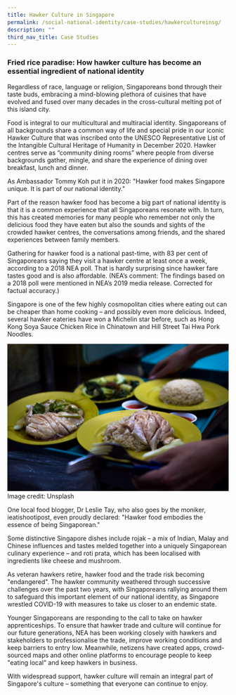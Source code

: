 ```yaml
---
title: Hawker Culture in Singapore
permalink: /social-national-identity/case-studies/hawkercultureinsg/
description: ""
third_nav_title: Case Studies
---
```



### Fried rice paradise: How hawker culture has become an essential ingredient of national identity

Regardless of race, language or religion, Singaporeans bond through their taste buds, embracing a mind-blowing plethora of cuisines that have evolved and fused over many decades in the cross-cultural melting pot of this island city.

Food is integral to our multicultural and multiracial identity. Singaporeans of all backgrounds share a common way of life and special pride in our iconic Hawker Culture that was inscribed onto the UNESCO Representative List of the Intangible Cultural Heritage of Humanity in December 2020. Hawker centres serve as “community dining rooms” where people from diverse backgrounds gather, mingle, and share the experience of dining over breakfast, lunch and dinner.

As Ambassador Tommy Koh put it in 2020: "Hawker food makes Singapore unique. It is part of our national identity." 

Part of the reason hawker food has become a big part of national identity is that it is a common experience that all Singaporeans resonate with. In turn, this has created memories for many people who remember not only the delicious food they have eaten but also the sounds and sights of the crowded hawker centres, the conversations among friends, and the shared experiences between family members.

Gathering for hawker food is a national past-time, with 83 per cent of Singaporeans saying they visit a hawker centre at least once a week, according to a 2018 NEA poll. That is hardly surprising since hawker fare tastes good and is also affordable.  (NEA’s comment: The findings based on a 2018 poll were mentioned in NEA’s 2019 media release. Corrected for factual accuracy.)
 
Singapore is one of the few highly cosmopolitan cities where eating out can be cheaper than home cooking – and possibly even more delicious. Indeed, several hawker eateries have won a Michelin star before, such as Hong Kong Soya Sauce Chicken Rice in Chinatown and Hill Street Tai Hwa Pork Noodles. 

![Chicken Rice](/images/society/case-studies/chicken%20rice%20(credit%20-%20unsplash).jpg)
Image credit: Unsplash

One local food blogger, Dr Leslie Tay, who also goes by the moniker, ieatishootipost, even proudly declared: "Hawker food embodies the essence of being Singaporean."

Some distinctive Singapore dishes include rojak – a mix of Indian, Malay and Chinese influences and tastes melded together into a uniquely Singaporean culinary experience – and roti prata, which has been localised with ingredients like cheese and mushroom.   

As veteran hawkers retire, hawker food and the trade risk becoming "endangered". The hawker community weathered through successive challenges over the past two years, with Singaporeans rallying around them to safeguard this important element of our national identity, as Singapore wrestled COVID-19 with measures to take us closer to an endemic state.

Younger Singaporeans are responding to the call to take on hawker apprenticeships. To ensure that hawker trade and culture will continue for our future generations, NEA has been working closely with hawkers and stakeholders to professionalise the trade, improve working conditions and keep barriers to entry low.  Meanwhile, netizens have created apps, crowd-sourced maps and other online platforms to encourage people to keep "eating local" and keep hawkers in business.

With widespread support, hawker culture will remain an integral part of Singapore's culture – something that everyone can continue to enjoy.